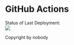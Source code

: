# GitHub Actions 


Status of Last Deployment:<br>
<img src="https://github.com/azabara/softcery/actions/workflows/docker-image.yml/badge.svg"><br>

Copyright by nobody

